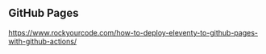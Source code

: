 
## GitHub Pages
https://www.rockyourcode.com/how-to-deploy-eleventy-to-github-pages-with-github-actions/
